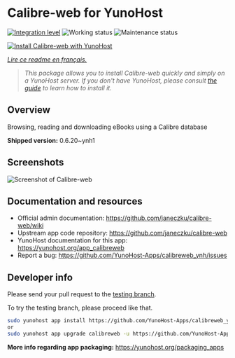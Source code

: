 <!--
N.B.: This README was automatically generated by https://github.com/YunoHost/apps/tree/master/tools/README-generator
It shall NOT be edited by hand.
-->

# Calibre-web for YunoHost

[![Integration level](https://dash.yunohost.org/integration/calibreweb.svg)](https://dash.yunohost.org/appci/app/calibreweb) ![Working status](https://ci-apps.yunohost.org/ci/badges/calibreweb.status.svg) ![Maintenance status](https://ci-apps.yunohost.org/ci/badges/calibreweb.maintain.svg)

[![Install Calibre-web with YunoHost](https://install-app.yunohost.org/install-with-yunohost.svg)](https://install-app.yunohost.org/?app=calibreweb)

*[Lire ce readme en français.](./README_fr.md)*

> *This package allows you to install Calibre-web quickly and simply on a YunoHost server.
If you don't have YunoHost, please consult [the guide](https://yunohost.org/#/install) to learn how to install it.*

## Overview

Browsing, reading and downloading eBooks using a Calibre database

**Shipped version:** 0.6.20~ynh1

## Screenshots

![Screenshot of Calibre-web](./doc/screenshots/screenshot.png)

## Documentation and resources

* Official admin documentation: <https://github.com/janeczku/calibre-web/wiki>
* Upstream app code repository: <https://github.com/janeczku/calibre-web>
* YunoHost documentation for this app: <https://yunohost.org/app_calibreweb>
* Report a bug: <https://github.com/YunoHost-Apps/calibreweb_ynh/issues>

## Developer info

Please send your pull request to the [testing branch](https://github.com/YunoHost-Apps/calibreweb_ynh/tree/testing).

To try the testing branch, please proceed like that.

``` bash
sudo yunohost app install https://github.com/YunoHost-Apps/calibreweb_ynh/tree/testing --debug
or
sudo yunohost app upgrade calibreweb -u https://github.com/YunoHost-Apps/calibreweb_ynh/tree/testing --debug
```

**More info regarding app packaging:** <https://yunohost.org/packaging_apps>
